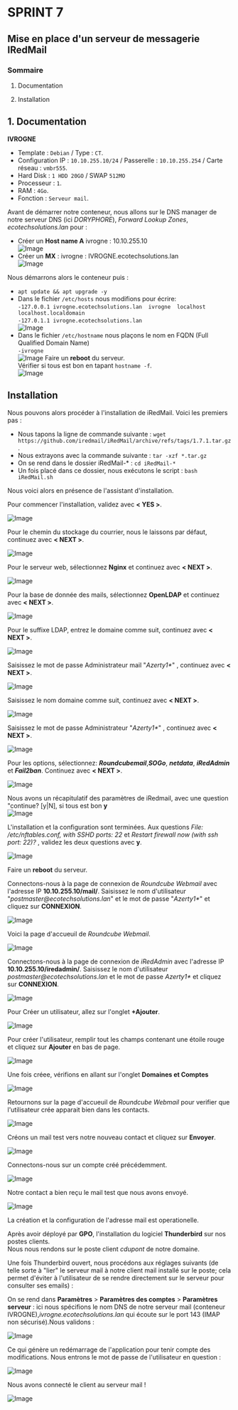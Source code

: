 # SPRINT 7
## Mise en place d'un serveur de messagerie IRedMail

### Sommaire

1) Documentation

2) Installation


## 1. Documentation


**IVROGNE**
* Template : `Debian` / Type : `CT`.
* Configuration IP : `10.10.255.10/24` / Passerelle : `10.10.255.254` / Carte réseau : `vmbr555`.
* Hard Disk : `1 HDD 20GO` / SWAP `512MO` 
* Processeur : `1`.
* RAM : `4Go`.
* Fonction : `Serveur mail`. 
 
Avant de démarrer notre conteneur, nous allons sur le DNS manager de notre serveur DNS (ici *DORYPHORE*), *Forward Lookup Zones*, *ecotechsolutions.lan* pour :
 - Créer un **Host name A** ivrogne : 10.10.255.10\
 ![Image](../Ressources/Images/Iredmail/iredmail_1.png)
 - Créer un **MX** : ivrogne : IVROGNE.ecotechsolutions.lan\
 ![Image](../Ressources/Images/Iredmail/iredmail_2.png)
  
Nous démarrons alors le conteneur puis :
 - ``apt update && apt upgrade -y``
 - Dans le fichier ``/etc/hosts`` nous modifions pour écrire: \
 `-127.0.0.1 ivrogne.ecotechsolutions.lan  ivrogne  localhost  localhost.localdomain`\
 `-127.0.1.1 ivrogne.ecotechsolutions.lan`\
 ![Image](../Ressources/Images/Iredmail/iredmail_3.png)
 - Dans le fichier `/etc/hostname` nous plaçons le nom en FQDN (Full Qualified Domain Name) \
 `-ivrogne`\
 ![Image](../Ressources/Images/Iredmail/iredmail_4.png)
Faire un **reboot** du serveur.\
Vérifier si tous est bon en tapant `hostname -f`.\
 ![Image](../Ressources/Images/Iredmail/iredmail_5.png)

## Installation

Nous pouvons alors procéder à l'installation de iRedMail. Voici les premiers pas :
  
 - Nous tapons la ligne de commande suivante : `wget https://github.com/iredmail/iRedMail/archive/refs/tags/1.7.1.tar.gz`.
 - Nous extrayons avec la commande suivante : `tar -xzf *.tar.gz`
 - On se rend dans le dossier iRedMail-* : `cd iRedMail-*`
 - Un fois placé dans ce dossier, nous exécutons le script : ``bash iRedMail.sh``
  
Nous voici alors en présence de l'assistant d'installation. 

Pour commencer l'installation, validez avec **< YES >**.

![Image](../Ressources/Images/Iredmail/iredmail_6.png)

Pour le chemin du stockage du courrier, nous le laissons par défaut, continuez avec **< NEXT >**.

![Image](../Ressources/Images/Iredmail/iredmail_7.png)

Pour le serveur web, sélectionnez **Nginx** et continuez avec **< NEXT >**.

![Image](../Ressources/Images/Iredmail/iredmail_8.png)

Pour la base de donnée des mails, sélectionnez **OpenLDAP** et  continuez avec **< NEXT >**.

![Image](../Ressources/Images/Iredmail/iredmail_9.png)

Pour le suffixe LDAP, entrez le domaine comme suit, continuez avec **< NEXT >**.

![Image](../Ressources/Images/Iredmail/iredmail_10.png)

Saisissez le mot de passe Administrateur mail "_Azerty1*_" , continuez avec **< NEXT >**.

![Image](../Ressources/Images/Iredmail/iredmail_11.png)

Saisissez le nom domaine comme suit, continuez avec **< NEXT >**.

![Image](../Ressources/Images/Iredmail/iredmail_12.png)

Saisissez le mot de passe Administrateur "_Azerty1*_" , continuez avec **< NEXT >**.

![Image](../Ressources/Images/Iredmail/iredmail_13.png)

Pour les options, sélectionnez: **_Roundcubemail_**,**_SOGo_**, **_netdata_**, **_iRedAdmin_** et **_Fail2ban_**. Continuez avec **< NEXT >**.

![Image](../Ressources/Images/Iredmail/iredmail_14.png)

Nous avons un récapitulatif des paramètres de iRedmail, avec une question "continue? [y|N], si tous est bon **y** \
![Image](../Ressources/Images/Iredmail/iredmail_15.png)

L'installation et la configuration sont terminées. 
Aux questions _File: /etc/nftables.conf, with SSHD ports: 22_ et _Restart firewall now (with ssh port: 22)?_ , validez les deux questions avec **y**.

![Image](../Ressources/Images/Iredmail/iredmail_16.png)

Faire un **reboot** du serveur.

Connectons-nous à la page de connexion de _Roundcube Webmail_ avec l'adresse IP **10.10.255.10/mail/**. Saisissez le nom d'utilisateur "_postmaster@ecotechsolutions.lan_" et le mot de passe "_Azerty1*_" et cliquez sur **CONNEXION**.

![Image](../Ressources/Images/Iredmail/iredmail_17.png)

Voici la page d'accueuil de _Roundcube Webmail_.

![Image](../Ressources/Images/Iredmail/iredmail_18.png)


Connectons-nous à la page de connexion de _iRedAdmin_ avec l'adresse IP **10.10.255.10/iredadmin/**. Saisissez le nom d'utilisateur _postmaster@ecotechsolutions.lan_ et le mot de passe _Azerty1*_ et cliquez sur **CONNEXION**.

![Image](../Ressources/Images/Iredmail/iredmail_19.png)

Pour Créer un utilisateur, allez sur l'onglet **+Ajouter**.

![Image](../Ressources/Images/Iredmail/iredmail_20.png)

Pour créer l'utilisateur, remplir tout les champs contenant une étoile rouge et cliquez sur **Ajouter** en bas de page.

![Image](../Ressources/Images/Iredmail/iredmail_21.png)

Une fois créee, vérifions en allant sur l'onglet **Domaines et Comptes**

![Image](../Ressources/Images/Iredmail/iredmail_22.png)

Retournons sur la page d'accueuil de _Roundcube Webmail_ pour verifier que l'utilisateur crée apparait bien dans les contacts.

![Image](../Ressources/Images/Iredmail/iredmail_23.png)

Créons un mail test vers notre nouveau contact et cliquez sur **Envoyer**.

![Image](../Ressources/Images/Iredmail/iredmail_24.png)

Connectons-nous sur un compte créé précédemment.

![Image](../Ressources/Images/Iredmail/iredmail_25.png)

Notre contact a bien reçu le mail test que nous avons envoyé.

![Image](../Ressources/Images/Iredmail/iredmail_26.png)

La création et la configuration de l'adresse mail est operationelle.

Après avoir déployé par **GPO**, l'installation du logiciel **Thunderbird** sur nos postes clients.\
Nous nous rendons sur le poste client *cdupont*  de notre domaine.

Une fois Thunderbird ouvert, nous procédons aux réglages suivants (de telle sorte à "lier" le serveur mail à notre client mail installé sur le poste; cela permet d'éviter à l'utilisateur de se rendre directement sur le serveur pour consulter ses emails) :
  
On se rend dans **Paramètres** > **Paramètres des comptes** > **Paramètres serveur** : ici nous spécifions le nom DNS de notre serveur mail (conteneur IVROGNE),*ivrogne.ecotechsolutions.lan* qui écoute sur le port 143 (IMAP non sécurisé).Nous validons :

![Image](../Ressources/Images/Iredmail/iredmail_27.png)
  
Ce qui génère un redémarrage de l'application pour tenir compte des modifications. Nous entrons le mot de passe de l'utilisateur en question :

![Image](../Ressources/Images/Iredmail/iredmail_28.png)
  
Nous avons connecté le client au serveur mail !

![Image](../Ressources/Images/Iredmail/iredmail_29.png)
